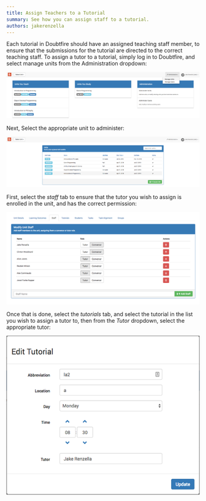 ```yaml
---
title: Assign Teachers to a Tutorial
summary: See how you can assign staff to a tutorial.
authors: jakerenzella
---
```


Each tutorial in Doubtfire should have an assigned teaching staff member, to ensure that the submissions for the
tutorial are directed to the correct teaching staff. To assign a tutor to a tutorial, simply log in to Doubtfire, and
select manage units from the Administration dropdown:

![Manage units](/guides/assign-teacher-to-tutorial/manage-units.png)

Next, Select the appropriate unit to administer:

![Select unit](/guides/assign-teacher-to-tutorial/select-unit.png)

First, select the _staff_ tab to ensure that the tutor you wish to assign is enrolled in the unit, and has the correct
permission:

![Staff tab](/guides/assign-teacher-to-tutorial/staff-tab.png)

Once that is done, select the _tutorials_ tab, and select the tutorial in the list you wish to assign a tutor to, then
from the _Tutor_ dropdown, select the appropriate tutor:

![Edit tutorial](/guides/assign-teacher-to-tutorial/edit-tutorial.png)
